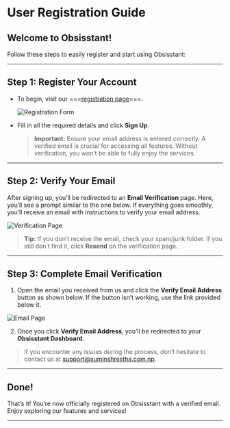 
# User Registration Guide

## Welcome to Obsisstant!

Follow these steps to easily register and start using Obsisstant:

---

## Step 1: Register Your Account

- To begin, visit our ===[registration page][1]===.
  
  ![Registration Form](https://ov2.suminshrestha.com.np/docs/users/registration_form.png)

- Fill in all the required details and click **Sign Up**.

  > **Important:** Ensure your email address is entered correctly. A verified email is crucial for accessing all features. Without verification, you won’t be able to fully enjoy the services.

---

## Step 2: Verify Your Email

After signing up, you’ll be redirected to an **Email Verification** page. Here, you’ll see a prompt similar to the one below. If everything goes smoothly, you’ll receive an email with instructions to verify your email address.

  ![Verification Page](https://ov2.suminshrestha.com.np/docs/users/verification_page.png)

> **Tip:** If you don’t receive the email, check your spam/junk folder. If you still don’t find it, click **Resend** on the verification page.

---

## Step 3: Complete Email Verification

1. Open the email you received from us and click the **Verify Email Address** button as shown below. If the button isn’t working, use the link provided below it.

  ![Email Page](https://ov2.suminshrestha.com.np/docs/users/verificatioon_button.png)

2. Once you click **Verify Email Address**, you’ll be redirected to your **Obsisstant Dashboard**.

> If you encounter any issues during the process, don’t hesitate to contact us at [support@suminshrestha.com.np][2].

---

## Done!

That’s it! You’re now officially registered on Obsisstant with a verified email. Enjoy exploring our features and services!

---

<!-- Links -->
[1]: https://ov2.suminshrestha.com.np/studio/register  
[2]: mailto:support@suminshrestha.com.np
